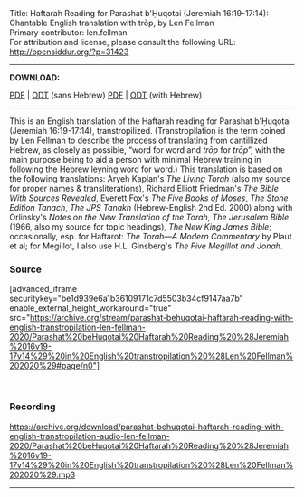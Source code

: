 <html>
<head></head>
<body>
Title: Haftarah Reading for Parashat b'Ḥuqotai (Jeremiah 16:19-17:14): Chantable English translation with trōp, by Len Fellman<br />
Primary contributor: len.fellman<br />
For attribution and license, please consult the following URL: <a href="http://opensiddur.org/?p=31423">http://opensiddur.org/?p=31423</a>
<p />
<hr />

<strong>DOWNLOAD:</strong> 

<a href="https://archive.org/download/parashat-behuqotai-haftarah-reading-with-english-transtropilation-len-fellman-2020/Parashat%20beHuqotai%20Haftarah%20Reading%20%28Jeremiah%2016v19-17v14%29%20in%20English%20transtropilation%20%28Len%20Fellman%202020%29%20-%20english%20only.pdf">PDF</a> | <a href="https://archive.org/download/parashat-behuqotai-haftarah-reading-with-english-transtropilation-len-fellman-2020/Parashat%20beHuqotai%20Haftarah%20Reading%20%28Jeremiah%2016v19-17v14%29%20in%20English%20transtropilation%20%28Len%20Fellman%202020%29%20-%20english%20only.odt">ODT</a> (sans Hebrew)
<a href="https://archive.org/download/parashat-behuqotai-haftarah-reading-with-english-transtropilation-len-fellman-2020/Parashat%20beHuqotai%20Haftarah%20Reading%20%28Jeremiah%2016v19-17v14%29%20in%20English%20transtropilation%20%28Len%20Fellman%202020%29.pdf">PDF</a> | <a href="https://archive.org/download/parashat-behuqotai-haftarah-reading-with-english-transtropilation-len-fellman-2020/Parashat%20beHuqotai%20Haftarah%20Reading%20%28Jeremiah%2016v19-17v14%29%20in%20English%20transtropilation%20%28Len%20Fellman%202020%29.odt">ODT</a> (with Hebrew)

<hr />

This is an English translation of the Haftarah reading for Parashat b'Ḥuqotai (Jeremiah 16:19-17:14), transtropilized. (Transtropilation is the term coined by Len Fellman to describe the process of translating from cantillized Hebrew, as closely as possible, “word for word and <em>trōp</em> for <em>trōp</em>”, with the main purpose being to aid a person with minimal Hebrew training in following the Hebrew leyning word for word.) This translation is based on the following translations: Aryeh Kaplan's <em>The Living Torah</em> (also my source for proper names &amp; transliterations), Richard Elliott Friedman's <em>The Bible With Sources Revealed</em>, Everett Fox's <em>The Five Books of Moses</em>, <em>The Stone Edition Tanach</em>, <em>The JPS Tanakh</em> (Hebrew-English 2nd Ed. 2000) along with Orlinsky's <em>Notes on the New Translation of the Torah</em>, <em>The Jerusalem Bible</em> (1966, also my source for topic headings), <em>The New King James Bible</em>; occasionally, esp. for Haftarot: <em>The Torah—A Modern Commentary</em> by Plaut et al; for Megillot, I also use H.L. Ginsberg's <em>The Five Megillot and Jonah</em>.

<h3>Source</h3>

[advanced_iframe securitykey="be1d939e6a1b36109171c7d5503b34cf9147aa7b" enable_external_height_workaround="true" src="https://archive.org/stream/parashat-behuqotai-haftarah-reading-with-english-transtropilation-len-fellman-2020/Parashat%20beHuqotai%20Haftarah%20Reading%20%28Jeremiah%2016v19-17v14%29%20in%20English%20transtropilation%20%28Len%20Fellman%202020%29#page/n0"]

&nbsp;

<h3>Recording</h3>

https://archive.org/download/parashat-behuqotai-haftarah-reading-with-english-transtropilation-audio-len-fellman-2020/Parashat%20beHuqotai%20Haftarah%20Reading%20%28Jeremiah%2016v19-17v14%29%20in%20English%20transtropilation%20%28Len%20Fellman%202020%29.mp3

<hr />

&nbsp;
</body>
</html>